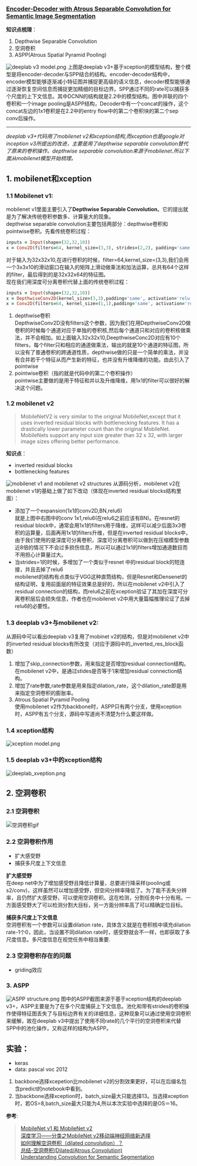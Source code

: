 ### [Encoder-Decoder with Atrous Separable Convolution for Semantic Image Segmentation](https://arxiv.org/abs/1802.02611)
**知识点梳理**：

1. Depthwise Separable Convolution 
2. 空洞卷积 
3. ASPP(Atrous Spatial Pyramid Pooling) 

![deeplab v3 model.png](https://github.com/FanShuixing/DeepLearning/blob/master/Semantic%20Segmentation/Deeplab_v3%2B/img/model.png)
上图是deeplab v3+基于xception的模型结构，整个模型是将encoder-decoder与SPP结合的结构。encoder-decoder结构中，encoder模型能够逐渐减小特征图并捕捉更高级的语义信息，decoder模型能够通过逐渐恢复空间信息而捕捉更加精细的目标边界。SPP通过不同的rate可以捕获多个尺度的上下文信息。其中DCNN的结构就是2.2中的模型结构。图中并联的四个卷积和一个image pooling是ASPP结构，Decoder中有一个concat的操作，这个concat左边的1x1卷积是在2.2中的entry flow中的第二个卷积块的第二个sep conv后操作。   

--- 
*deeplab v3+代码用了mobilenet v2和xception结构,而xception也是google对inception v3所提出的改进，主要是用了depthwise separable convolution替代了原来的卷积操作。depthwise separable convolution来源于mobilenet.所以下面从mobilenet模型开始梳理。* 

## 1. mobilenet和xception

### 1.1 Mobilenet v1:   
  mobilenet v1里面主要引入了**Depthwise Separable Convolution**。它的提出就是为了解决传统卷积参数多、计算量大的现象。    
depthwise separable convolution主要包括两部分：depthwise卷积和pointwise卷积。先看传统卷积过程：  
```ruby
inputs = Input(shape=(32,32,10))
x = Conv2D(filters=64, kernel_size=(3,3), strides=(2,2), padding='same', activation='relu')(inputs)
```
对于输入为32x32x10,在进行卷积的时候，filter=64,kernel_size=(3,3),我们会用一个3x3x10的滑动窗口在输入的矩阵上滑动做乘法和加法运算，总共有64个这样的filter，最后得到的是32x32x64的特征图。  
现在我们用深度可分离卷积代替上面的传统卷积过程：  
```ruby
inputs = Input(shape=(32,32,10))
x = DepthwiseConv2D(kernel_size=(3,3),padding='same', activation='relu', name = 'm_dc_2')(x)    
x = Conv2D(filters=64, kernel_size=(1,1),padding='same', activation='relu', name = 'm_pc_2')(x)
```
1. depthwise卷积   
DepthwiseConv2D没有filters这个参数，因为我们在用DepthwiseConv2D做卷积的时候每个通道对应于单独的卷积核,然后每个通道只和对应的卷积核做乘法，并不会相加。如上面输入32x32x10,DeepthwiseConc2D对应有10个filters，每个filter只和相应的通道做乘法，输出的就是10个通道的特征图，所以没有了普通卷积的跨通道性质，depthwise做的只是一个简单的乘法，并没有合并若干个特征从而产生新的特征，也并没有升维降维的功能。由此引入了pointwise  
2. pointwise卷积（指的就是代码中的第二个卷积操作）    
 pointwise主要做的是用于特征和并以及升维降维，用1x1的filter可以很好的解决这个问题。
    
### 1.2 mobilenet v2
   > MobileNetV2 is very similar to the original MobileNet,except that it uses inverted residual blocks with bottlenecking features. It has a drastically lower parameter count than the original MobileNet. MobileNets support any input size greater than 32 x 32, with larger image sizes offering better performance.

**知识点**：
  - inverted residual blocks
  - bottlenecking features
  
  ![mobilenet v1 and mobilenet v2 structures](https://github.com/FanShuixing/test/blob/master/1/a.jpg)
从源码分析，mobilenet v2在mobilenet v1的基础上做了如下改动（体现在inverted residual blocks结构里面）：
- 添加了一个expansion(1x1的conv2D,BN,relu6)   
  就是上图中右图中的conv 1x1,relu6(在relu6之前应该有BN)。在resnet的residual block中，通常会用1x1的filters用于降维，这样可以减少后面3x3卷积的运算量，后面再用1x1的filters升维，但是在inverted residual blocks中，由于我们使用的是深度可分离卷积，深度可分离卷积可以做到在压缩模型参数近8倍的情况下不会过多损伤信息，所以可以通过1x1的filters增加通道数目而不用担心计算量过大。
- 当strides=1的时候，多增加了一个类似于resnet 中的residual block的短连接，并且去掉了relu6   
  mobilenet的结构有点类似于VGG这种直筒结构，但是Resnet和Densenet的结构证明，复用前面层的特征效果总是好的，所以在mobilenet v2中引入了residual connection的结构，而relu6之前在xception验证了其加在深度可分离卷积层后会损失信息，作者也在mobilenet v2中用大量篇幅推理论证了去掉relu6的必要性。

### 1.3 deeplab v3+与mobilenet v2:
从源码中可以看出deeplab v3复用了mobinet v2的结构，但是对mobilenet v2中的inverted residual blocks有所改变（对应于源码中的_inverted_res_block函数）
 1. 增加了skip_connection参数，用来指定是否增加residual connection结构。在mobilenet v2中，是通过stides是否等于1来增加residual connection结构。
 2. 增加了rate参数,rate参数是用来指定dilation_rate，这个dilation_rate即是用来指定空洞卷积的膨胀率。
 3. Atrous Spatial Pyramid Pooling   
 使用mobilenet v2作为backbone时，ASPP只有两个分支，使用xception时，ASPP有五个分支，源码中写道尚不清楚为什么要这样做。
 

 ### 1.4 xception结构
 ![xception model.png](https://github.com/FanShuixing/DeepLearning/blob/master/Semantic%20Segmentation/Deeplab_v3%2B/img/xception.png)
 
 ### 1.5 deeplab v3+中的xception结构
 ![deeplab_xveption.png](https://github.com/FanShuixing/DeepLearning/blob/master/Semantic%20Segmentation/Deeplab_v3%2B/img/modified_xception.png)
 ## 2. 空洞卷积  

 ### 2.1 空洞卷积
  ![空洞卷积gif](https://github.com/vdumoulin/conv_arithmetic/blob/master/gif/dilation.gif)
 ### 2.2 空洞卷积作用
 - 扩大感受野
 - 捕获多尺度上下文信息
 
 **扩大感受野**  
 在deep net中为了增加感受野且降低计算量，总要进行降采样(pooling或s2/conv)，这样虽然可以增加感受野，但空间分辨率降低了。为了能不丢失分辨率，且仍然扩大感受野，可以使用空洞卷积。这在检测，分割任务中十分有用。一方面感受野大了可以检测分割大目标，另一方面分辨率高了可以精确定位目标。
 
 **捕获多尺度上下文信息**   
 空洞卷积有一个参数可以设置dilation rate，具体含义就是在卷积核中填充dilation rate-1个0，因此，当设置不同dilation rate时，感受野就会不一样，也即获取了多尺度信息。多尺度信息在视觉任务中相当重要.   
 ### 2.3 空洞卷积存在的问题  
 - griding效应  
 
 ### 3. ASPP 
 ![ASPP structure.png](https://github.com/FanShuixing/DeepLearning/blob/master/Semantic%20Segmentation/Deeplab_v3%2B/img/ASPP.png)
 图中的ASPP截图来源于基于xception结构的deeplab v3+，ASPP主要是为了在多个尺度捕获上下文信息。池化和带有strides的卷积操作使得特征图丢失了与目标边界有关的详细信息，这种现象可以通过使用空洞卷积来缓解，故在deeplab v3中提出了使用不同rate的几个平行的空洞卷积来代替SPP中的池化操作，又称这样的结构为ASPP。
 
 ## 实验：
 - keras
 - data: pascal voc 2012
 1. backbone选择xcepetion比mobilenet v2的分割效果更好，可以在后缀名包含predict的notebook中看到。
 2. 当backbone选择xception时，batch_size最大只能选择13。当选择xception时，若OS=8,batch_size最大只能为4,所以本次实验中选择的是OS＝16。  
    
**参考**:
> [MobileNet v1 和 MobileNet v2](https://zhuanlan.zhihu.com/p/50045821)  
> [深度学习——分类之MobileNet v2移动端神经网络新选择](https://zhuanlan.zhihu.com/p/33169767)  
> [如何理解空洞卷积（dilated convolution）？](https://www.zhihu.com/question/54149221)    
> [总结-空洞卷积(Dilated/Atrous Convolution)](https://zhuanlan.zhihu.com/p/50369448)  
> [Understanding Convolution for Semantic Segmentation](https://arxiv.org/abs/1702.08502)

